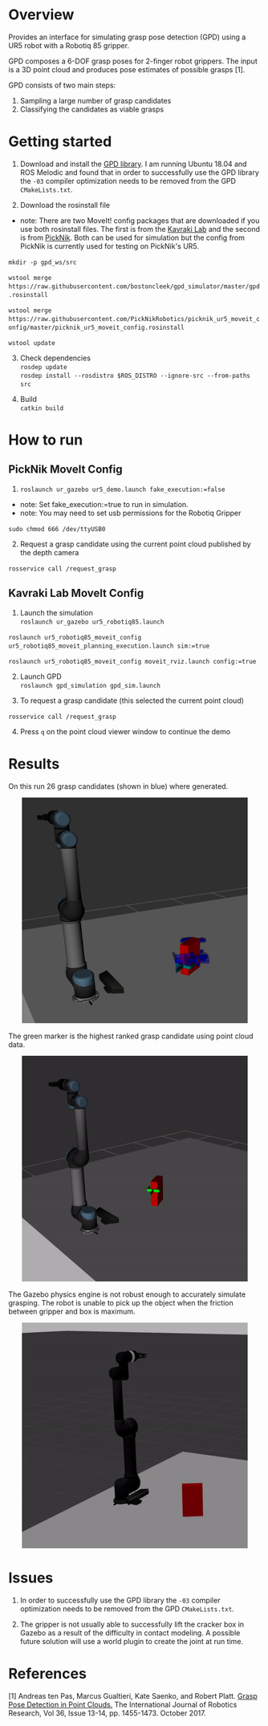 
# Overview
Provides an interface for simulating grasp pose detection (GPD) using a UR5 robot
with a Robotiq 85 gripper.

GPD composes a 6-DOF grasp poses for 2-finger robot grippers. The input is a 3D point cloud and produces pose estimates of possible grasps [1].

GPD consists of two main steps: </br>
1) Sampling a large number of grasp candidates </br>
2) Classifying the candidates as viable grasps

# Getting started
1) Download and install the [GPD library](https://github.com/atenpas/gpd). I am running Ubuntu 18.04 and ROS Melodic and found that in order to successfully use the GPD library the `-03` compiler optimization needs to be removed from the GPD `CMakeLists.txt`.


2) Download the rosinstall file
* note: There are two MoveIt! config packages that are downloaded if you use both rosinstall files. The first is from the [Kavraki Lab](http://www.kavrakilab.org/) and the second is from [PickNik](https://picknik.ai/). Both can be used for simulation but the config from PickNik is currently used for testing on PickNik's UR5.

`mkdir -p gpd_ws/src`

`wstool merge https://raw.githubusercontent.com/bostoncleek/gpd_simulator/master/gpd.rosinstall`

`wstool merge https://raw.githubusercontent.com/PickNikRobotics/picknik_ur5_moveit_config/master/picknik_ur5_moveit_config.rosinstall`

`wstool update`



3) Check dependencies </br>
`rosdep update` </br>
`rosdep install --rosdistro $ROS_DISTRO --ignore-src --from-paths src`

4) Build </br>
`catkin build`

# How to run

## PickNik MoveIt Config
1) `roslaunch ur_gazebo ur5_demo.launch fake_execution:=false`
* note: Set fake_execution:=true to run in simulation.
* note: You may need to set usb permissions for the Robotiq Gripper

`sudo chmod 666 /dev/ttyUSB0`

2) Request a grasp candidate using the current point cloud published by the depth camera

`rosservice call /request_grasp`



## Kavraki Lab MoveIt Config
1) Launch the simulation </br>
`roslaunch ur_gazebo ur5_robotiq85.launch` </br>

`roslaunch ur5_robotiq85_moveit_config ur5_robotiq85_moveit_planning_execution.launch sim:=true` </br>

`roslaunch ur5_robotiq85_moveit_config moveit_rviz.launch config:=true`

2) Launch GPD </br>
`roslaunch gpd_simulation gpd_sim.launch`

3) To request a grasp candidate (this selected the current point cloud) </br>

`rosservice call /request_grasp`

4) Press `q` on the point cloud viewer window to continue the demo


# Results

On this run 26 grasp candidates (shown in blue) where generated.

<p align="center">
  <img src="media/gpdcandidates.jpg" width="450" height="450"/>
</p>


The green marker is the highest ranked grasp candidate using point cloud data.

<p align="center">
  <img src="media/gpdur5rviz.gif" width="450" height="450"/>
</p>

The Gazebo physics engine is not robust enough to accurately simulate grasping. The robot is unable to pick up the object when the friction between gripper and box is maximum.

<p align="center">
  <img src="media/gpdur5gazebo.gif" width="450" height="450"/>
</p>



# Issues
1) In order to successfully use the GPD library the `-03` compiler optimization needs to be removed from the GPD `CMakeLists.txt`.

2) The gripper is not usually able to successfully lift the cracker box in Gazebo as a result of the difficulty in contact modeling. A possible future solution will use a world plugin to create the joint at run time.

# References
[1] Andreas ten Pas, Marcus Gualtieri, Kate Saenko, and Robert Platt. [Grasp Pose Detection in Point Clouds.](https://arxiv.org/abs/1706.09911) The International Journal of Robotics Research, Vol 36, Issue 13-14, pp. 1455-1473. October 2017.
